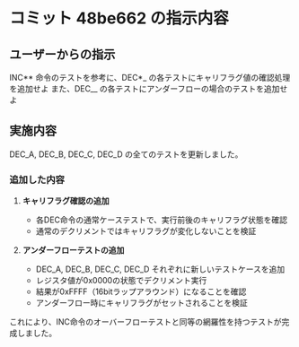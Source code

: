 # コミット 48be662 の指示内容

## ユーザーからの指示

INC*\* 命令のテストを参考に、DEC*\_ の各テストにキャリフラグ値の確認処理を追加せよ
また、DEC\_\_ の各テストにアンダーフローの場合のテストを追加せよ

## 実施内容

DEC_A, DEC_B, DEC_C, DEC_D の全てのテストを更新しました。

### 追加した内容

1. **キャリフラグ確認の追加**
   - 各DEC命令の通常ケーステストで、実行前後のキャリフラグ状態を確認
   - 通常のデクリメントではキャリフラグが変化しないことを検証

2. **アンダーフローテストの追加**
   - DEC_A, DEC_B, DEC_C, DEC_D それぞれに新しいテストケースを追加
   - レジスタ値が0x0000の状態でデクリメント実行
   - 結果が0xFFFF（16bitラップアラウンド）になることを確認
   - アンダーフロー時にキャリフラグがセットされることを検証

これにより、INC命令のオーバーフローテストと同等の網羅性を持つテストが完成しました。
